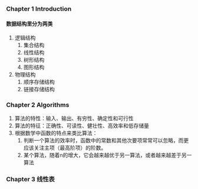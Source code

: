 ### Chapter 1 Introduction
#### 数据结构里分为两类
1. 逻辑结构
   1. 集合结构
   2. 线性结构
   3. 树形结构
   4. 图形结构
2. 物理结构
   1. 顺序存储结构
   2. 链接存储结构

### Chapter 2 Algorithms
1. 算法的特性：输入、输出、有穷性、确定性和可行性
2. 算法的特征：正确性、可读性、健壮性、高效率和低存储量
3. 根据数学中函数的特点来类比算法：
   1. 判断一个算法的效率时，函数中的常数和其他次要项常常可以忽略，而更应该关注主项（最高阶项）的阶数。
   2. 某个算法，随着n的增大，它会越来越优于另一算法，或者越来越差于另一算法

### Chapter 3 线性表
